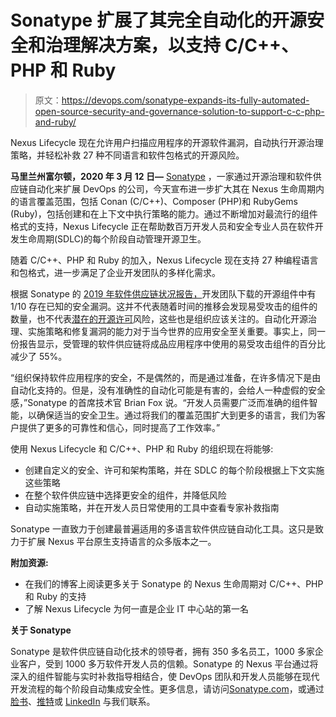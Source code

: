 # Sonatype 扩展了其完全自动化的开源安全和治理解决方案，以支持 C/C++、PHP 和 Ruby

> 原文：<https://devops.com/sonatype-expands-its-fully-automated-open-source-security-and-governance-solution-to-support-c-c-php-and-ruby/>

Nexus Lifecycle 现在允许用户扫描应用程序的开源软件漏洞，自动执行开源治理策略，并轻松补救 27 种不同语言和软件包格式的开源风险。

**马里兰州富尔顿，2020 年 3 月 12 日—** [Sonatype](https://www.sonatype.com/) ，一家通过开源治理和软件供应链自动化来扩展 DevOps 的公司，今天宣布进一步扩大其在 Nexus 生命周期内的语言覆盖范围，包括 Conan (C/C++)、Composer (PHP)和 RubyGems (Ruby)，包括创建和在上下文中执行策略的能力。通过不断增加对最流行的组件格式的支持，Nexus Lifecycle 正在帮助数百万开发人员和安全专业人员在软件开发生命周期(SDLC)的每个阶段自动管理开源卫生。

随着 C/C++、PHP 和 Ruby 的加入，Nexus Lifecycle 现在支持 27 种编程语言和包格式，进一步满足了企业开发团队的多样化需求。

根据 Sonatype 的 [2019 年软件供应链状况报告，](https://www.sonatype.com/en-us/2019ssc)开发团队下载的开源组件中有 1/10 存在已知的安全漏洞。这并不代表随着时间的推移会发现易受攻击的组件的数量，也不代表[潜在的开源许可](https://blog.sonatype.com/gartner-the-crucial-role-of-oss-license-compliance)风险，这些也是组织应该关注的。自动化开源治理、实施策略和修复漏洞的能力对于当今世界的应用安全至关重要。事实上，同一份报告显示，受管理的软件供应链将成品应用程序中使用的易受攻击组件的百分比减少了 55%。

“组织保持软件应用程序的安全，不是偶然的，而是通过准备，在许多情况下是由自动化支持的。但是，没有准确性的自动化可能是有害的，会给人一种虚假的安全感，”Sonatype 的首席技术官 Brian Fox 说。“开发人员需要广泛而准确的组件智能，以确保适当的安全卫生。通过将我们的覆盖范围扩大到更多的语言，我们为客户提供了更多的可靠性和信心，同时提高了工作效率。”

使用 Nexus Lifecycle 和 C/C++、PHP 和 Ruby 的组织现在将能够:

*   创建自定义的安全、许可和架构策略，并在 SDLC 的每个阶段根据上下文实施这些策略
*   在整个软件供应链中选择更安全的组件，并降低风险
*   自动实施策略，并在开发人员日常使用的工具中查看专家补救指南

Sonatype 一直致力于创建最普遍适用的多语言软件供应链自动化工具。这只是致力于扩展 Nexus 平台原生支持语言的众多版本之一。

**附加资源:**

*   在我们的博客上阅读更多关于 Sonatype 的 Nexus 生命周期对 C/C++、PHP 和 Ruby 的支持
*   了解 Nexus Lifecycle 为何一直是企业 IT 中心站的第一名

**关于 Sonatype**

Sonatype 是软件供应链自动化技术的领导者，拥有 350 多名员工，1000 多家企业客户，受到 1000 多万软件开发人员的信赖。Sonatype 的 Nexus 平台通过将深入的组件智能与实时补救指导相结合，使 DevOps 团队和开发人员能够在现代开发流程的每个阶段自动集成安全性。更多信息，请访问[Sonatype.com](https://www.sonatype.com/)，或通过[脸书](https://www.facebook.com/Sonatype)、[推特](https://twitter.com/sonatype)或 [LinkedIn](https://www.linkedin.com/company/sonatype) 与我们联系。